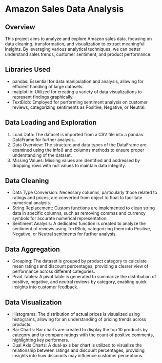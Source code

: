 # Amazon Sales Data Analysis

## Overview
This project aims to analyze and explore Amazon sales data, focusing on data cleaning, transformation, and visualization to extract meaningful insights. By leveraging various analytical techniques, we can better understand sales trends, customer sentiment, and product performance.

## Libraries Used
- pandas: Essential for data manipulation and analysis, allowing for efficient handling of large datasets.
- matplotlib: Utilized for creating a variety of data visualizations to represent findings graphically.
- TextBlob: Employed for performing sentiment analysis on customer reviews, categorizing sentiments as Positive, Negative, or Neutral.

## Data Loading and Exploration
1. Load Data: The dataset is imported from a CSV file into a pandas DataFrame for further analysis.
2. Data Overview: The structure and data types of the DataFrame are examined using the
info()
and
columns
methods to ensure proper understanding of the dataset.
3. Missing Values: Missing values are identified and addressed by dropping rows with null values to maintain data integrity.

## Data Cleaning
- Data Type Conversion: Necessary columns, particularly those related to ratings and prices, are converted from object to float to facilitate numerical analysis.
- String Replacement: Custom functions are implemented to clean string data in specific columns, such as removing commas and currency symbols for accurate numerical representation.
- Sentiment Analysis: A dedicated function is created to analyze the sentiment of reviews using TextBlob, categorizing them into Positive, Negative, or Neutral sentiments for further analysis.

## Data Aggregation
- Grouping: The dataset is grouped by product category to calculate mean ratings and discount percentages, providing a clearer view of performance across different categories.
- Pivot Tables: A pivot table is generated to summarize the distribution of positive, negative, and neutral reviews by category, enabling quick insights into customer feedback.

## Data Visualization
- Histograms: The distribution of actual prices is visualized using histograms, allowing for an understanding of pricing trends across products.
- Bar Charts: Bar charts are created to display the top 10 products by category and to compare ratings with the count of positive comments, highlighting key performers.
- Dual Axis Charts: A dual-axis bar chart is utilized to visualize the relationship between ratings and discount percentages, providing insights into how discounts may influence customer perceptions.





